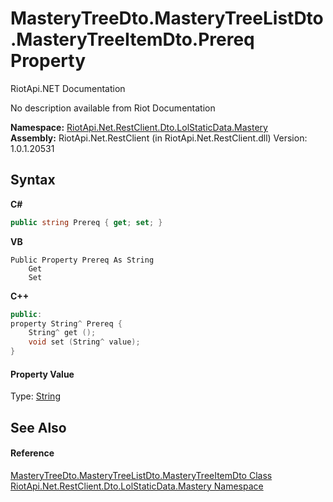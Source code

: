 # MasteryTreeDto.MasteryTreeListDto.MasteryTreeItemDto.Prereq Property 
RiotApi.NET Documentation 

No description available from Riot Documentation

**Namespace:**&nbsp;<a href="f8067ff9-c0c3-b7ef-10a3-0d5201c86f33">RiotApi.Net.RestClient.Dto.LolStaticData.Mastery</a><br />**Assembly:**&nbsp;RiotApi.Net.RestClient (in RiotApi.Net.RestClient.dll) Version: 1.0.1.20531

## Syntax

**C#**<br />
``` C#
public string Prereq { get; set; }
```

**VB**<br />
``` VB
Public Property Prereq As String
	Get
	Set
```

**C++**<br />
``` C++
public:
property String^ Prereq {
	String^ get ();
	void set (String^ value);
}
```


#### Property Value
Type: <a href="http://msdn2.microsoft.com/en-us/library/s1wwdcbf" target="_blank">String</a>

## See Also


#### Reference
<a href="6da13815-fc01-d7de-c338-051439c666c7">MasteryTreeDto.MasteryTreeListDto.MasteryTreeItemDto Class</a><br /><a href="f8067ff9-c0c3-b7ef-10a3-0d5201c86f33">RiotApi.Net.RestClient.Dto.LolStaticData.Mastery Namespace</a><br />